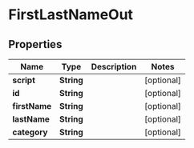 
# FirstLastNameOut

## Properties
Name | Type | Description | Notes
------------ | ------------- | ------------- | -------------
**script** | **String** |  |  [optional]
**id** | **String** |  |  [optional]
**firstName** | **String** |  |  [optional]
**lastName** | **String** |  |  [optional]
**category** | **String** |  |  [optional]



